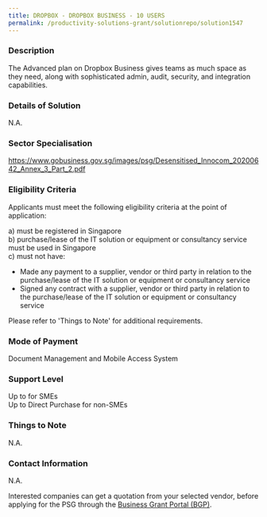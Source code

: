 ```yaml
---
title: DROPBOX - DROPBOX BUSINESS - 10 USERS 
permalink: /productivity-solutions-grant/solutionrepo/solution1547
---
```


### Description

The Advanced plan on Dropbox Business gives teams as much space as they need, along with sophisticated admin, audit, security, and integration capabilities.

### Details of Solution

N.A.

### Sector Specialisation

https://www.gobusiness.gov.sg/images/psg/Desensitised_Innocom_20200642_Annex_3_Part_2.pdf

### Eligibility Criteria

Applicants must meet the following eligibility criteria at the point of application:

a) must be registered in Singapore <br>
b) purchase/lease of the IT solution or equipment or consultancy service must be used in Singapore <br>
c) must not have:
- Made any payment to a supplier, vendor or third party in relation to the purchase/lease of the IT solution or equipment or consultancy service
- Signed any contract with a supplier, vendor or third party in relation to the purchase/lease of the IT solution or equipment or consultancy service

Please refer to 'Things to Note' for additional requirements.

### Mode of Payment
Document Management and Mobile Access System

### Support Level
Up to  for SMEs <br>
Up to Direct Purchase for non-SMEs

### Things to Note
N.A.

### Contact Information
N.A.

Interested companies can get a quotation from your selected vendor, before applying for the PSG through the <a target='_blank' rel='noopener' href='https://www.businessgrants.gov.sg/'>Business Grant Portal (BGP)</a>.
